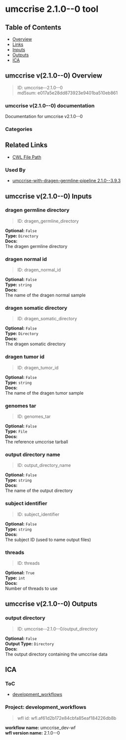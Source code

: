 
umccrise 2.1.0--0 tool
======================

## Table of Contents
  
- [Overview](#umccrise-v210--0-overview)  
- [Links](#related-links)  
- [Inputs](#umccrise-v210--0-inputs)  
- [Outputs](#umccrise-v210--0-outputs)  
- [ICA](#ica)  


## umccrise v(2.1.0--0) Overview



  
> ID: umccrise--2.1.0--0  
> md5sum: e017a5e28dd873923e9401ba510eb861

### umccrise v(2.1.0--0) documentation
  
Documentation for umccrise v2.1.0--0

### Categories
  


## Related Links
  
- [CWL File Path](../../../../../../tools/umccrise/2.1.0--0/umccrise__2.1.0--0.cwl)  


### Used By
  
- [umccrise-with-dragen-germline-pipeline 2.1.0--3.9.3](../../../workflows/umccrise-with-dragen-germline-pipeline/2.1.0--3.9.3/umccrise-with-dragen-germline-pipeline__2.1.0--3.9.3.md)  

  


## umccrise v(2.1.0--0) Inputs

### dragen germline directory



  
> ID: dragen_germline_directory
  
**Optional:** `False`  
**Type:** `Directory`  
**Docs:**  
The dragen germline directory


### dragen normal id



  
> ID: dragen_normal_id
  
**Optional:** `False`  
**Type:** `string`  
**Docs:**  
The name of the dragen normal sample


### dragen somatic directory



  
> ID: dragen_somatic_directory
  
**Optional:** `False`  
**Type:** `Directory`  
**Docs:**  
The dragen somatic directory


### dragen tumor id



  
> ID: dragen_tumor_id
  
**Optional:** `False`  
**Type:** `string`  
**Docs:**  
The name of the dragen tumor sample


### genomes tar



  
> ID: genomes_tar
  
**Optional:** `False`  
**Type:** `File`  
**Docs:**  
The reference umccrise tarball


### output directory name



  
> ID: output_directory_name
  
**Optional:** `False`  
**Type:** `string`  
**Docs:**  
The name of the output directory


### subject identifier



  
> ID: subject_identifier
  
**Optional:** `False`  
**Type:** `string`  
**Docs:**  
The subject ID (used to name output files)


### threads



  
> ID: threads
  
**Optional:** `True`  
**Type:** `int`  
**Docs:**  
Number of threads to use

  


## umccrise v(2.1.0--0) Outputs

### output directory



  
> ID: umccrise--2.1.0--0/output_directory  

  
**Optional:** `False`  
**Output Type:** `Directory`  
**Docs:**  
The output directory containing the umccrise data
  

  


## ICA

### ToC
  
- [development_workflows](#project-development_workflows)  


### Project: development_workflows


> wfl id: wfl.af61d2b172e84cbfa85eaf184226db8b  

  
**workflow name:** umccrise_dev-wf  
**wfl version name:** 2.1.0--0  

  

